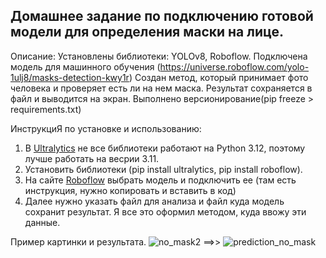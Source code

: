 ## Домашнее задание по подключению готовой модели для определения маски на лице.
Описание:
Установлены библиотеки: YOLOv8, Roboflow.
Подключена модель для машинного обучения (https://universe.roboflow.com/yolo-1ulj8/masks-detection-kwy1r)
Создан метод, который принимает фото человека и проверяет есть ли на нем маска. Результат сохраняется в файл и выводится на экран.
Выполнено версионирование(pip freeze > requirements.txt)

ИнструкциЯ по установке и использованию:
1. В [Ultralytics](https://docs.ultralytics.com) не все библиотеки работают на Python 3.12, поэтому лучше работать на весрии 3.11.
2. Установить библиотеки (pip install ultralytics, pip install roboflow).
3. На сайте [Roboflow](https://roboflow.com) выбрать модель и подключить ее (там есть инструкция, нужно копировать и вставить в код)
4. Далее нужно указать файл для анализа и файл куда модель сохранит результат. Я все это оформил методом, куда ввожу эти данные.

Пример картинки и результата.
![no_mask2](https://github.com/grafgad/mask-detection2/assets/78178266/8f010318-791d-46de-86b1-133999d060e4) ==>> 
![prediction_no_mask](https://github.com/grafgad/mask-detection2/assets/78178266/a31004dd-ba6b-48f8-9448-532c621ff8da)
